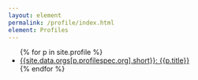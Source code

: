 ```yaml
---
layout: element
permalink: /profile/index.html
element: Profiles
---
```


<ul>
{% for p in site.profile %}
<li><a href="/profile/{{p.nisp-id}}.html">{{site.data.orgs[p.profilespec.org].short}}: {{p.title}}</a></li>
{% endfor %}
</ul>
